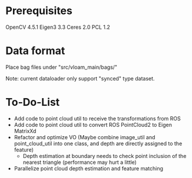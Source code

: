 # Prerequisites

OpenCV 4.5.1
Eigen3 3.3
Ceres 2.0
PCL 1.2

# Data format

Place bag files under "src/vloam_main/bags/"

Note: current dataloader only support "synced" type dataset. 

# To-Do-List

- Add code to point cloud util to receive the transformations from ROS
- Add code to point cloud util to convert ROS PointCloud2 to Eigen MatrixXd
- Refactor and optimize VO (Maybe combine image_util and point_cloud_util into one class, and depth are directly assigned to the feature)
    - Depth estimation at boundary needs to check point inclusion of the nearest triangle (performance may hurt a little)
- Parallelize point cloud depth estimation and feature matching